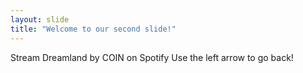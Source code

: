 ```yaml
---
layout: slide
title: "Welcome to our second slide!"
---
```

Stream Dreamland by COIN on Spotify
Use the left arrow to go back!
